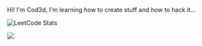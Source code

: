 Hi! I'm Cod3d, I'm learning how to create stuff and how to hack it...

![LeetCode Stats](https://leetcard.jacoblin.cool/cod3ddot?theme=dark&font=Fira%20Code&ext=activity)

<img src="https://github-readme-stats.vercel.app/api/top-langs/?username=cod3ddot&langs_count=8" />
